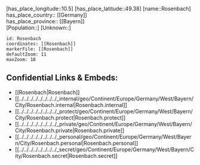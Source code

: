 ﻿---
location: [49.38,10.5] 
mapzoom: [7,12] 
mapmarker: city 
type: City
tags:
- geo/City


SpocWebEntityId: 33767
isDeleted: false
confidential: public

---
[has_place_longitude::10.5] 
[has_place_latitude::49.38] 
[name::Rosenbach] 
has_place_country:: [[Germany]]  
has_place_province:: [[Bayern]]  
[Population::] 
[Unknown::] 


```leaflet
id: Rosenbach
coordinates: [[Rosenbach]] 
markerFile: [[Rosenbach]] 
defaultZoom: 11 
maxZoom: 18
```


## Confidential Links & Embeds: 
- [[Rosenbach|Rosenbach]]  
- [[../../../../../../../../_internal/geo/Continent/Europe/Germany/West/Bayern/City/Rosenbach.internal|Rosenbach.internal]] 
- [[../../../../../../../../_protect/geo/Continent/Europe/Germany/West/Bayern/City/Rosenbach.protect|Rosenbach.protect]] 
- [[../../../../../../../../_private/geo/Continent/Europe/Germany/West/Bayern/City/Rosenbach.private|Rosenbach.private]] 
- [[../../../../../../../../_personal/geo/Continent/Europe/Germany/West/Bayern/City/Rosenbach.personal|Rosenbach.personal]] 
- [[../../../../../../../../_secret/geo/Continent/Europe/Germany/West/Bayern/City/Rosenbach.secret|Rosenbach.secret]] 
